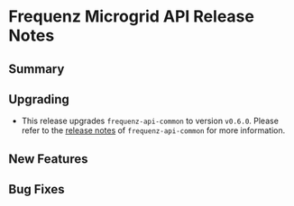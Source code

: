 # Frequenz Microgrid API Release Notes

## Summary

<!-- Here goes a general summary of what this release is about -->

## Upgrading

- This release upgrades `frequenz-api-common` to version `v0.6.0`. Please refer
  to the [release notes](https://github.com/frequenz-floss/frequenz-api-common/releases/tag/v0.6.0)
  of `frequenz-api-common` for more information.

<!-- Here goes notes on how to upgrade from previous versions, including deprecations and what they should be replaced with -->

## New Features

<!-- Here goes the main new features and examples or instructions on how to use them -->

## Bug Fixes

<!-- Here goes notable bug fixes that are worth a special mention or explanation -->
